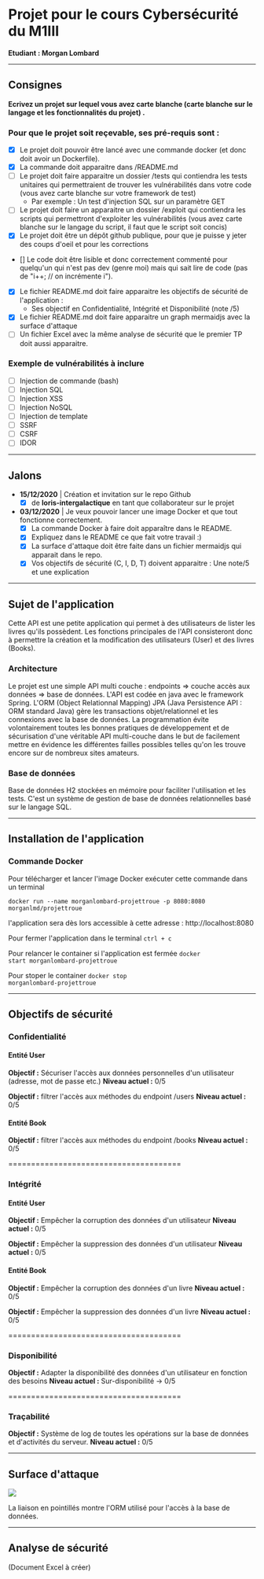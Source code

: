 # Projet pour le cours Cybersécurité du M1III

**Etudiant : Morgan Lombard**

<hr>

## Consignes

**Ecrivez un projet sur lequel vous avez carte blanche (carte blanche sur le langage et les fonctionnalités du projet)
.**

### Pour que le projet soit reçevable, ses pré-requis sont :

- [X] Le projet doit pouvoir être lancé avec une commande docker (et donc doit avoir un Dockerfile).
- [X] La commande doit apparaitre dans /README.md
- [ ] Le projet doit faire apparaitre un dossier /tests qui contiendra les tests unitaires qui permettraient de trouver
  les vulnérabilités dans votre code (vous avez carte blanche sur votre framework de test)
    - Par exemple : Un test d'injection SQL sur un paramètre GET
- [ ] Le projet doit faire un apparaitre un dossier /exploit qui contiendra les scripts qui permettront d'exploiter les
  vulnérabilités (vous avez carte blanche sur le langage du script, il faut que le script soit concis)
- [X] Le projet doit être un dépôt github publique, pour que je puisse y jeter des coups d'oeil et pour les corrections
- [] Le code doit être lisible et donc correctement commenté pour quelqu'un qui n'est pas dev (genre moi) mais qui sait lire de code (pas de "i++; // on incrémente i").
- [X] Le fichier README.md doit faire apparaitre les objectifs de sécurité de l'application :
    - Ses objectif en Confidentialité, Intégrité et Disponibilité (note /5)
- [X] Le fichier README.md doit faire apparaitre un graph mermaidjs avec la surface d'attaque
- [ ] Un fichier Excel avec la même analyse de sécurité que le premier TP doit aussi apparaitre.

### Exemple de vulnérabilités à inclure

- [ ] Injection de commande (bash)
- [ ] Injection SQL
- [ ] Injection XSS
- [ ] Injection NoSQL
- [ ] Injection de template
- [ ] SSRF
- [ ] CSRF
- [ ] IDOR

<hr>

## Jalons

- **15/12/2020** | Création et invitation sur le repo Github
    - [X] de **loris-intergalactique** en tant que collaborateur sur le projet
- **03/12/2020** | Je veux pouvoir lancer une image Docker et que tout fonctionne correctement.
    - [X] La commande Docker à faire doit apparaître dans le README.
    - [X] Expliquez dans le README ce que fait votre travail :)
    - [X] La surface d'attaque doit être faite dans un fichier mermaidjs qui apparait dans le repo.
    - [X] Vos objectifs de sécurité (C, I, D, T) doivent apparaitre : Une note/5 et une explication

<hr>

## Sujet de l'application
Cette API est une petite application qui permet à des utilisateurs de lister les livres qu'ils possèdent. Les fonctions principales de l'API consisteront donc à permettre la création et la modification des utilisateurs (User) et des livres (Books).

### Architecture
Le projet est une simple API multi couche : endpoints => couche accès aux données => base de données. L'API est codée en java avec le framework Spring. L'ORM (Object Relationnal Mapping) JPA (Java Persistence API : ORM standard Java) gère les transactions objet/relationnel et les connexions avec la base de données. 
La programmation évite volontairement toutes les bonnes pratiques de développement et de sécurisation d'une véritable API multi-couche dans le but de facilement mettre en évidence les différentes failles possibles telles qu'on les trouve encore sur de nombreux sites amateurs.

### Base de données
Base de données H2 stockées en mémoire pour faciliter l'utilisation et les tests. C'est un système de gestion de base de données relationnelles basé sur le langage SQL.

<hr>

## Installation de l'application

### Commande Docker

Pour télécharger et lancer l'image Docker exécuter cette commande dans un terminal

<code>docker run --name morganlombard-projettroue -p 8080:8080 morganlmd/projettroue</code>

l'application sera dès lors accessible à cette adresse : http://localhost:8080

Pour fermer l'application dans le terminal <code>ctrl + c</code>

Pour relancer le container si l'application est fermée <code>docker start morganlombard-projettroue</code>

Pour stoper le container <code>docker stop morganlombard-projettroue</code>

<hr>

## Objectifs de sécurité
### Confidentialité
#### Entité User
**Objectif :** Sécuriser l'accès aux données personnelles d'un utilisateur (adresse, mot de passe etc.)
**Niveau actuel :** 0/5

**Objectif :** filtrer l'accès aux méthodes du endpoint /users
**Niveau actuel :** 0/5

#### Entité Book
**Objectif :** filtrer l'accès aux méthodes du endpoint /books
**Niveau actuel :** 0/5

======================================

### Intégrité
#### Entité User
**Objectif :** Empêcher la corruption des données d'un utilisateur
**Niveau actuel :** 0/5

**Objectif :** Empêcher la suppression des données d'un utilisateur
**Niveau actuel :** 0/5

#### Entité Book
**Objectif :** Empêcher la corruption des données d'un livre
**Niveau actuel :** 0/5

**Objectif :** Empêcher la suppression des données d'un livre
**Niveau actuel :** 0/5

======================================

### Disponibilité
**Objectif :** Adapter la disponibilité des données d'un utilisateur en fonction des besoins
**Niveau actuel :** Sur-disponibilité -> 0/5

======================================

### Traçabilité
**Objectif :** Système de log de toutes les opérations sur la base de données et d'activités du serveur.
**Niveau actuel :** 0/5

<hr>

## Surface d'attaque

[![](https://mermaid.ink/img/eyJjb2RlIjoiZ3JhcGggVERcbiAgICBBW09TXSAtLT4gQltET0NLRVJdXG4gICAgQiAtLT4gQ1tTRVJWRVVSIEFQUF1cbiAgICBCIC0tPiBEW1NFUlZFVVIgQkREXVxuICAgIEQgLS0-IEhbQkREIEgyXVxuICAgIEMgLS0-IEVbQVBJIEpBVkEgU1BSSU5HQk9PVF1cbiAgICBIIC0uT1JNIEpQQS4tIEVcbiAgICBFIC0tPiBGW0VORFBPSU5UIC9hcGkvdXNlcnNdXG4gICAgRSAtLT4gR1tFTkRQT0lOVCAvYXBpL2Jvb2tzXVxuICAgIEUgLS0-IElbRU5EUE9JTlQgL2FwaS9hZG1pbl1cbiAgICBcbiAgICAgICAgICAgICIsIm1lcm1haWQiOnt9LCJ1cGRhdGVFZGl0b3IiOmZhbHNlfQ)](https://mermaid-js.github.io/mermaid-live-editor/#/edit/eyJjb2RlIjoiZ3JhcGggVERcbiAgICBBW09TXSAtLT4gQltET0NLRVJdXG4gICAgQiAtLT4gQ1tTRVJWRVVSIEFQUF1cbiAgICBCIC0tPiBEW1NFUlZFVVIgQkREXVxuICAgIEQgLS0-IEhbQkREIEgyXVxuICAgIEMgLS0-IEVbQVBJIEpBVkEgU1BSSU5HQk9PVF1cbiAgICBIIC0uT1JNIEpQQS4tIEVcbiAgICBFIC0tPiBGW0VORFBPSU5UIC9hcGkvdXNlcnNdXG4gICAgRSAtLT4gR1tFTkRQT0lOVCAvYXBpL2Jvb2tzXVxuICAgIEUgLS0-IElbRU5EUE9JTlQgL2FwaS9hZG1pbl1cbiAgICBcbiAgICAgICAgICAgICIsIm1lcm1haWQiOnt9LCJ1cGRhdGVFZGl0b3IiOmZhbHNlfQ)

La liaison en pointillés montre l'ORM utilisé pour l'accès à la base de données.

<hr>

## Analyse de sécurité

(Document Excel à créer)
